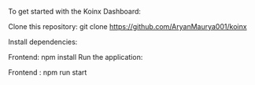 To get started with the Koinx Dashboard:

Clone this repository: git clone https://github.com/AryanMaurya001/koinx

Install dependencies:

Frontend: npm install
Run the application:

Frontend : npm run start